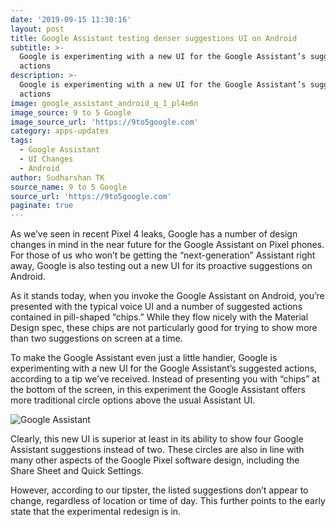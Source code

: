 ```yaml
---
date: '2019-09-15 11:30:16'
layout: post
title: Google Assistant testing denser suggestions UI on Android
subtitle: >-
  Google is experimenting with a new UI for the Google Assistant’s suggested
  actions
description: >-
  Google is experimenting with a new UI for the Google Assistant’s suggested
  actions
image: google_assistant_android_q_1_pl4e6n
image_source: 9 to 5 Google
image_source_url: 'https://9to5google.com'
category: apps-updates
tags:
  - Google Assistant
  - UI Changes
  - Android
author: Sudharshan TK
source_name: 9 to 5 Google
source_url: 'https://9to5google.com'
paginate: true
---
```

As we’ve seen in recent Pixel 4 leaks, Google has a number of design changes in mind in the near future for the Google Assistant on Pixel phones. For those of us who won’t be getting the “next-generation” Assistant right away, Google is also testing out a new UI for its proactive suggestions on Android.

As it stands today, when you invoke the Google Assistant on Android, you’re presented with the typical voice UI and a number of suggested actions contained in pill-shaped “chips.” While they flow nicely with the Material Design spec, these chips are not particularly good for trying to show more than two suggestions on screen at a time.

To make the Google Assistant even just a little handier, Google is experimenting with a new UI for the Google Assistant’s suggested actions, according to a tip we’ve received. Instead of presenting you with “chips” at the bottom of the screen, in this experiment the Google Assistant offers more traditional circle options above the usual Assistant UI.

![Google Assistant](https://res.cloudinary.com/read-write-tech/image/upload/v1568527351/google-assistant-suggestions-ui-new-tip_sr6xdf.png "Google Assistant")

Clearly, this new UI is superior at least in its ability to show four Google Assistant suggestions instead of two. These circles are also in line with many other aspects of the Google Pixel software design, including the Share Sheet and Quick Settings.

However, according to our tipster, the listed suggestions don’t appear to change, regardless of location or time of day. This further points to the early state that the experimental redesign is in.
